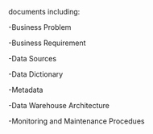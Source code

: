 documents including:

-Business Problem

-Business Requirement 

-Data Sources

-Data Dictionary

-Metadata

-Data Warehouse Architecture

-Monitoring and Maintenance Procedues
